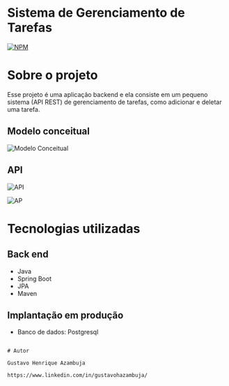 
# Sistema de Gerenciamento de Tarefas
[![NPM](https://img.shields.io/npm/l/react)](https://github.com/devsuperior/sds1-wmazoni/blob/master/LICENSE) 

# Sobre o projeto

Esse projeto é  uma aplicação backend e ela consiste em um pequeno sistema (API REST) de gerenciamento de tarefas, como adicionar e deletar uma tarefa.


## Modelo conceitual
![Modelo Conceitual](https://github.com/gustavoHazambuja/Images/blob/main/Tasks/Task.png)

## API
![API](https://github.com/gustavoHazambuja/Images/blob/main/Tasks/GetTasks.png)

![AP](https://github.com/gustavoHazambuja/Images/blob/main/Tasks/PostTask.png)

# Tecnologias utilizadas
## Back end
- Java
- Spring Boot
- JPA
- Maven
## Implantação em produção
- Banco de dados: Postgresql

  

```

# Autor

Gustavo Henrique Azambuja

https://www.linkedin.com/in/gustavohazambuja/

